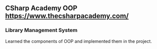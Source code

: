 ## CSharp Academy OOP https://www.thecsharpacademy.com/
### Library Management System
Learned the components of OOP and implemented them in the project.
